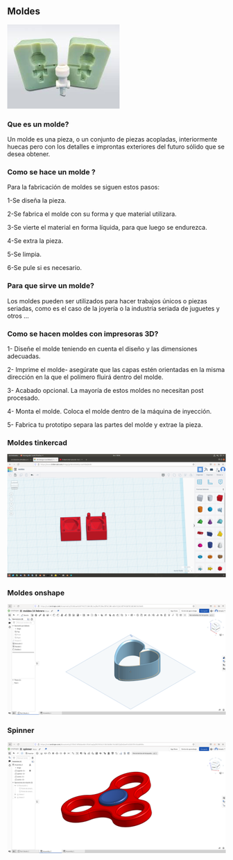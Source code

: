 ## Moldes 

![moldes](https://github.com/aRnAu1012/2-trimestre-/blob/main/moldes.jpeg)

### Que es un molde?

Un molde es una pieza, o un conjunto de piezas acopladas, interiormente huecas pero con los detalles e improntas exteriores del futuro sólido que se desea obtener.

### Como se hace un molde ?

Para la fabricación de moldes se siguen estos pasos:

1-Se diseña la pieza.
    
2-Se fabrica el molde con su forma y que material utilizara.
    
3-Se vierte el material en forma líquida, para que luego se endurezca.
    
4-Se extra la pieza.
    
5-Se limpia.
    
6-Se pule si es necesario.


### Para que sirve un molde?

Los moldes pueden ser utilizados para hacer trabajos únicos o piezas seriadas, como es el caso de la joyería o la industria seriada de juguetes y otros ...

### Como se hacen moldes con impresoras 3D?

1- Diseñe el molde teniendo en cuenta el diseño y las dimensiones adecuadas.
    
2- Imprime el molde- asegúrate que las capas estén orientadas en la misma dirección en la que el polímero fluirá dentro del molde.
    
3- Acabado opcional. La mayoría de estos moldes no necesitan post procesado.
    
4- Monta el molde. Coloca el molde dentro de la máquina de inyección.
    
5- Fabrica tu prototipo separa las partes del molde y extrae la pieza.
    
### Moldes tinkercad 

![moldes tinckercad](https://github.com/aRnAu1012/2-trimestre-/blob/main/Captura%20de%20pantalla%20de%202022-02-14%2010-05-21.png)

### Moldes onshape 

![moldes onshape](https://github.com/aRnAu1012/2-trimestre-/blob/main/moldes%20onshape.png)

### Spinner 

![Spinner](https://github.com/aRnAu1012/2-trimestre-/blob/main/spinner.png)

    
    
    
    
    
    
    
    
    
